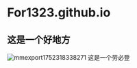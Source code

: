 # For1323.github.io
## 这是一个好地方
![mmexport1752318338271](https://github.com/user-attachments/assets/4e3a6ccb-d04d-4499-a188-3d66eb94ce5e)
这是一个劳必登
